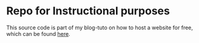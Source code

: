 # Repo for Instructional purposes
This source code is part of my blog-tuto on how to host a website for free, which can be found [here](https://blog.yahya-abulhaj.dev/notlocalhost-or-free-hosting-and-serverless-services).


 
  
